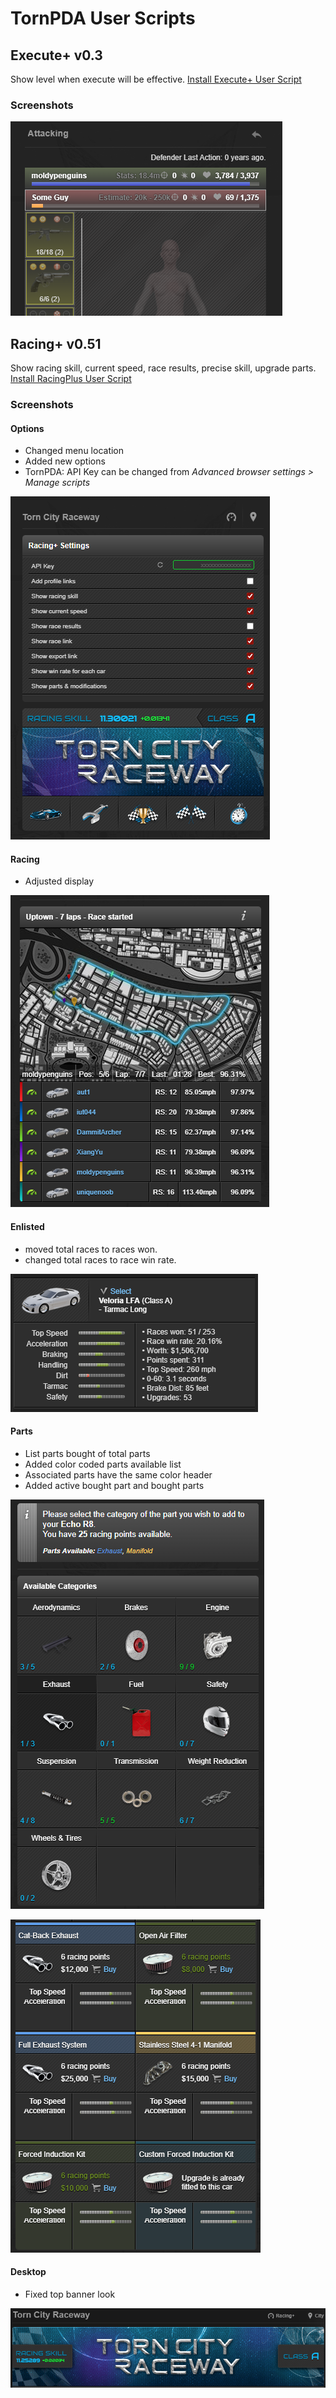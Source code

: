 # TornPDA User Scripts

## Execute+ v0.3

Show level when execute will be effective.
[Install Execute+ User Script](https://github.com/moldypenguins/TornPDA/raw/refs/heads/main/ExecutePlus.user.js)

### Screenshots

![execute](.github/images/execute.png)

## Racing+ v0.51

Show racing skill, current speed, race results, precise skill, upgrade parts.
[Install RacingPlus User Script](https://github.com/moldypenguins/TornPDA/raw/refs/heads/main/RacingPlus.user.js)

### Screenshots

#### Options

* Changed menu location
* Added new options
* TornPDA: API Key can be changed from *Advanced browser settings > Manage scripts*

![options](.github/images/options.png)

#### Racing

* Adjusted display

![racing](.github/images/racing.png)

#### Enlisted

* moved total races to races won.
* changed total races to race win rate.

![enlisted](.github/images/enlisted.png)

#### Parts

* List parts bought of total parts
* Added color coded parts available list
* Associated parts have the same color header
* Added active bought part and bought parts

![parts](.github/images/parts.png)

![parts](.github/images/parts2.png)

#### Desktop

* Fixed top banner look

![desktop](.github/images/desktop.png)
